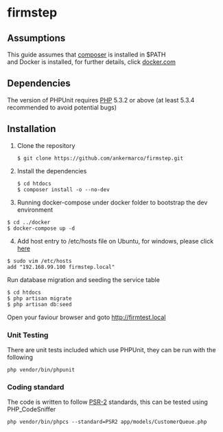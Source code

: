 # firmstep

## Assumptions

This guide assumes that [composer](https://getcomposer.org/) is installed in $PATH  
and Docker is installed, for further details, click [docker.com](https://www.docker.com/)

## Dependencies

The version of PHPUnit requires [PHP](http://www.php.net) 5.3.2 or above (at least 5.3.4 recommended to avoid potential bugs)

## Installation

1. Clone the repository

    ```shell
    $ git clone https://github.com/ankermarco/firmstep.git
    ```

2. Install the dependencies

    ```shell
    $ cd htdocs
    $ composer install -o --no-dev
    ```

3. Running docker-compose under docker folder to bootstrap the dev environment  
 ```shell
 $ cd ../docker
 $ docker-compose up -d
 ```
 
4. Add host entry to /etc/hosts file on Ubuntu, for windows, please click [here](https://support.rackspace.com/how-to/modify-your-hosts-file/)
```shell
$ sudo vim /etc/hosts
add "192.168.99.100 firmstep.local"
```

Run database migration and seeding the service table
```shell
$ cd htdocs
$ php artisan migrate
$ php artisan db:seed
```

Open your faviour browser and goto http://firmtest.local

### Unit Testing
There are unit tests included which use PHPUnit, they can be run with the following
```
php vendor/bin/phpunit
```

### Coding standard
The code is written to follow [PSR-2](https://github.com/php-fig/fig-standards/blob/master/accepted/PSR-2-coding-style-guide.md) standards, this can be tested using PHP_CodeSniffer  
```
php vendor/bin/phpcs --standard=PSR2 app/models/CustomerQueue.php
```
